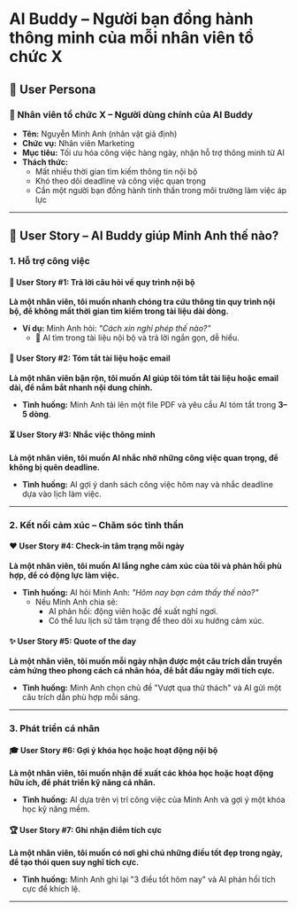 # **AI Buddy – Người bạn đồng hành thông minh của mỗi nhân viên tổ chức X**

## 👤 **User Persona**
### 📌 Nhân viên tổ chức X – Người dùng chính của AI Buddy
- **Tên:** Nguyễn Minh Anh (nhân vật giả định)
- **Chức vụ:** Nhân viên Marketing
- **Mục tiêu:** Tối ưu hóa công việc hàng ngày, nhận hỗ trợ thông minh từ AI
- **Thách thức:**
  - Mất nhiều thời gian tìm kiếm thông tin nội bộ
  - Khó theo dõi deadline và công việc quan trọng
  - Cần một người bạn đồng hành tinh thần trong môi trường làm việc áp lực

---

## 🎯 **User Story – AI Buddy giúp Minh Anh thế nào?**
### **1. Hỗ trợ công việc**
#### 🏢 **User Story #1: Trả lời câu hỏi về quy trình nội bộ**
**Là một nhân viên, tôi muốn nhanh chóng tra cứu thông tin quy trình nội bộ, để không mất thời gian tìm kiếm trong tài liệu dài dòng.**
- **Ví dụ:** Minh Anh hỏi: _"Cách xin nghỉ phép thế nào?"_
  - 🔹 AI tìm trong tài liệu nội bộ và trả lời ngắn gọn, dễ hiểu.

#### 📩 **User Story #2: Tóm tắt tài liệu hoặc email**
**Là một nhân viên bận rộn, tôi muốn AI giúp tôi tóm tắt tài liệu hoặc email dài, để nắm bắt nhanh nội dung chính.**
- **Tình huống:** Minh Anh tải lên một file PDF và yêu cầu AI tóm tắt trong **3–5 dòng**.

#### ⏳ **User Story #3: Nhắc việc thông minh**
**Là một nhân viên, tôi muốn AI nhắc nhở những công việc quan trọng, để không bị quên deadline.**
- **Tình huống:** AI gợi ý danh sách công việc hôm nay và nhắc deadline dựa vào lịch làm việc.

---

### **2. Kết nối cảm xúc – Chăm sóc tinh thần**
#### ❤️ **User Story #4: Check-in tâm trạng mỗi ngày**
**Là một nhân viên, tôi muốn AI lắng nghe cảm xúc của tôi và phản hồi phù hợp, để có động lực làm việc.**
- **Tình huống:** AI hỏi Minh Anh: _"Hôm nay bạn cảm thấy thế nào?"_
  - Nếu Minh Anh chia sẻ: 
    - AI phản hồi: động viên hoặc đề xuất nghỉ ngơi.
    - Có thể lưu lịch sử tâm trạng để theo dõi xu hướng cảm xúc.

#### ✨ **User Story #5: Quote of the day**
**Là một nhân viên, tôi muốn mỗi ngày nhận được một câu trích dẫn truyền cảm hứng theo phong cách cá nhân hóa, để bắt đầu ngày mới tích cực.**
- **Tình huống:** Minh Anh chọn chủ đề "Vượt qua thử thách" và AI gửi một câu trích dẫn phù hợp mỗi sáng.

---

### **3. Phát triển cá nhân**
#### 🎓 **User Story #6: Gợi ý khóa học hoặc hoạt động nội bộ**
**Là một nhân viên, tôi muốn nhận đề xuất các khóa học hoặc hoạt động hữu ích, để phát triển kỹ năng cá nhân.**
- **Tình huống:** AI dựa trên vị trí công việc của Minh Anh và gợi ý một khóa học kỹ năng mềm.

#### 🏆 **User Story #7: Ghi nhận điểm tích cực**
**Là một nhân viên, tôi muốn có nơi ghi chú những điều tốt đẹp trong ngày, để tạo thói quen suy nghĩ tích cực.**
- **Tình huống:** Minh Anh ghi lại "3 điều tốt hôm nay" và AI phản hồi tích cực để khích lệ.

---
